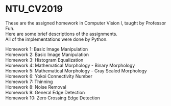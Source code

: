 # NTU_CV2019
These are the assigned homework in Computer Vision I, taught by Professor Fuh.  
Here are some brief descriptions of the assignments.  
All of the implementations were done by Python.  

Homework 1: Basic Image Manipulation  
Homework 2: Basic Image Manipulation  
Homework 3: Histogram Equalization  
Homework 4: Mathematical Morphology - Binary Morphology  
Homework 5: Mathematical Morphology - Gray Scaled Morphology  
Homework 6: Yokoi Connectivity Number  
Homework 7: Thinning  
Homework 8: Noise Removal  
Homework 9: General Edge Detection  
Homework 10: Zero Crossing Edge Detection  
